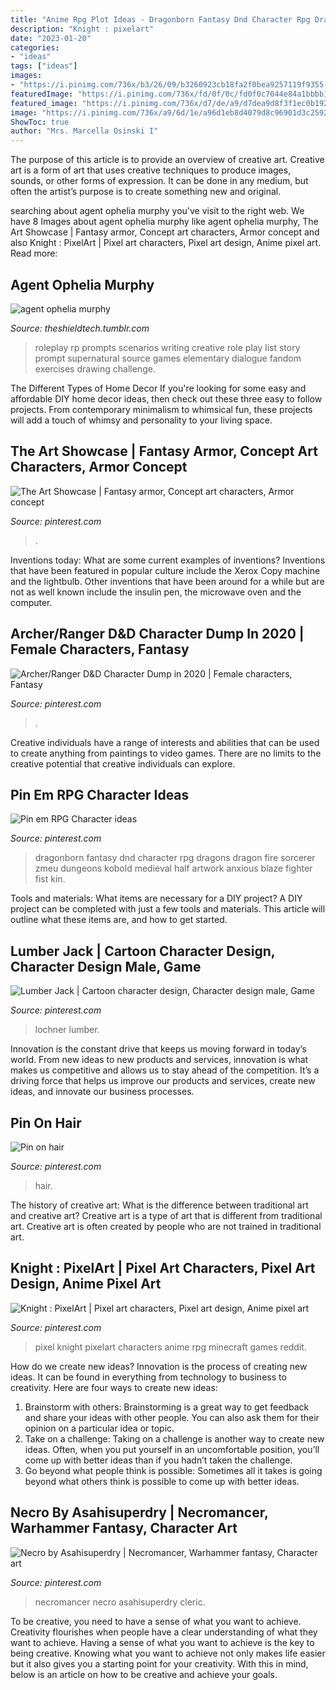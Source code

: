 ```yaml
---
title: "Anime Rpg Plot Ideas - Dragonborn Fantasy Dnd Character Rpg Dragons Dragon Fire Sorcerer Zmeu Dungeons Kobold Medieval Half Artwork Anxious Blaze Fighter Fist Kin"
description: "Knight : pixelart"
date: "2023-01-20"
categories:
- "ideas"
tags: ["ideas"]
images:
- "https://i.pinimg.com/736x/b3/26/09/b3260923cb18fa2f0bea9257119f9355--character-reference-character-design.jpg"
featuredImage: "https://i.pinimg.com/736x/fd/0f/0c/fd0f0c7044e84a1bbbb18329f2281309.jpg"
featured_image: "https://i.pinimg.com/736x/d7/de/a9/d7dea9d8f3f1ec0b19226d92403bece1.jpg"
image: "https://i.pinimg.com/736x/a9/6d/1e/a96d1eb8d4079d8c96901d3c2592201a.jpg"
ShowToc: true
author: "Mrs. Marcella Osinski I"
---
```



The purpose of this article is to provide an overview of creative art.
Creative art is a form of art that uses creative techniques to produce images, sounds, or other forms of expression. It can be done in any medium, but often the artist’s purpose is to create something new and original.

	

		
searching about agent ophelia murphy you've visit to the right web. We have 8 Images about agent ophelia murphy like agent ophelia murphy, The Art Showcase | Fantasy armor, Concept art characters, Armor concept and also Knight : PixelArt | Pixel art characters, Pixel art design, Anime pixel art. Read more:
		
    
## Agent Ophelia Murphy

<img loading=lazy src="http://40.media.tumblr.com/38ce80492afc1a51d877d056276dbe02/tumblr_mf96c1rAlg1s01xuso7_r1_400.png" onerror="this.onerror=null;this.src='https://tse4.mm.bing.net/th?id=OIP.IziOSVfC3GOLTT10ytbanAAAAA&amp;pid=15.1';" alt="agent ophelia murphy">

_Source: theshieldtech.tumblr.com_

>roleplay rp prompts scenarios writing creative role play list story prompt supernatural source games elementary dialogue fandom exercises drawing challenge. 

	

The Different Types of Home Decor
If you're looking for some easy and affordable DIY home decor ideas, then check out these three easy to follow projects. From contemporary minimalism to whimsical fun, these projects will add a touch of whimsy and personality to your living space.

    
## The Art Showcase | Fantasy Armor, Concept Art Characters, Armor Concept

<img loading=lazy src="https://i.pinimg.com/736x/fd/0f/0c/fd0f0c7044e84a1bbbb18329f2281309.jpg" onerror="this.onerror=null;this.src='https://tse2.mm.bing.net/th?id=OIP.M9nTgss0_ZtH5Z4NGe42UQHaKS&amp;pid=15.1';" alt="The Art Showcase | Fantasy armor, Concept art characters, Armor concept">

_Source: pinterest.com_

>. 

	

Inventions today: What are some current examples of inventions?
Inventions that have been featured in popular culture include the Xerox Copy machine and the lightbulb. Other inventions that have been around for a while but are not as well known include the insulin pen, the microwave oven and the computer.

    
## Archer/Ranger D&amp;D Character Dump In 2020 | Female Characters, Fantasy

<img loading=lazy src="https://i.pinimg.com/736x/40/d7/a5/40d7a57f742bf5e244222f30502f7a54.jpg" onerror="this.onerror=null;this.src='https://tse4.mm.bing.net/th?id=OIP.qBwAhAktdUchGPyg2AWOYgHaK9&amp;pid=15.1';" alt="Archer/Ranger D&amp;D Character Dump in 2020 | Female characters, Fantasy">

_Source: pinterest.com_

>. 

	

Creative individuals have a range of interests and abilities that can be used to create anything from paintings to video games. There are no limits to the creative potential that creative individuals can explore.

    
## Pin Em RPG Character Ideas

<img loading=lazy src="https://i.pinimg.com/736x/45/17/ba/4517baa825bf5701b744e3eaf178415d--dragonborn-dnd-dwarf-fortress.jpg" onerror="this.onerror=null;this.src='https://tse4.mm.bing.net/th?id=OIP.LZ4H_f64RyAYbbYSWZoVDAHaJ4&amp;pid=15.1';" alt="Pin em RPG Character ideas">

_Source: pinterest.com_

>dragonborn fantasy dnd character rpg dragons dragon fire sorcerer zmeu dungeons kobold medieval half artwork anxious blaze fighter fist kin. 

	

Tools and materials: What items are necessary for a DIY project?
A DIY project can be completed with just a few tools and materials. This article will outline what these items are, and how to get started.

    
## Lumber Jack | Cartoon Character Design, Character Design Male, Game

<img loading=lazy src="https://i.pinimg.com/736x/b3/26/09/b3260923cb18fa2f0bea9257119f9355--character-reference-character-design.jpg" onerror="this.onerror=null;this.src='https://tse4.mm.bing.net/th?id=OIP.stLsb5dTGfGpX2B1fkZCHgDREq&amp;pid=15.1';" alt="Lumber Jack | Cartoon character design, Character design male, Game">

_Source: pinterest.com_

>lochner lumber. 

	

Innovation is the constant drive that keeps us moving forward in today’s world. From new ideas to new products and services, innovation is what makes us competitive and allows us to stay ahead of the competition. It’s a driving force that helps us improve our products and services, create new ideas, and innovate our business processes.

    
## Pin On Hair

<img loading=lazy src="https://i.pinimg.com/736x/a9/6d/1e/a96d1eb8d4079d8c96901d3c2592201a.jpg" onerror="this.onerror=null;this.src='https://tse3.mm.bing.net/th?id=OIP.oGaw059ai0rVm55Hvgu7JgAAAA&amp;pid=15.1';" alt="Pin on hair">

_Source: pinterest.com_

>hair. 

	

The history of creative art: What is the difference between traditional art and creative art?
Creative art is a type of art that is different from traditional art. Creative art is often created by people who are not trained in traditional art.

    
## Knight : PixelArt | Pixel Art Characters, Pixel Art Design, Anime Pixel Art

<img loading=lazy src="https://i.pinimg.com/736x/45/36/00/453600095519f35a8d5db1c30177f524.jpg" onerror="this.onerror=null;this.src='https://tse4.mm.bing.net/th?id=OIP.M1YBmKJlz6CuYuI0k1wQigHaK_&amp;pid=15.1';" alt="Knight : PixelArt | Pixel art characters, Pixel art design, Anime pixel art">

_Source: pinterest.com_

>pixel knight pixelart characters anime rpg minecraft games reddit. 

	

How do we create new ideas?
Innovation is the process of creating new ideas. It can be found in everything from technology to business to creativity. Here are four ways to create new ideas:

1. Brainstorm with others: Brainstorming is a great way to get feedback and share your ideas with other people. You can also ask them for their opinion on a particular idea or topic.
2. Take on a challenge: Taking on a challenge is another way to create new ideas. Often, when you put yourself in an uncomfortable position, you’ll come up with better ideas than if you hadn’t taken the challenge.
3. Go beyond what people think is possible: Sometimes all it takes is going beyond what others think is possible to come up with better ideas.

    
## Necro By Asahisuperdry | Necromancer, Warhammer Fantasy, Character Art

<img loading=lazy src="https://i.pinimg.com/736x/d7/de/a9/d7dea9d8f3f1ec0b19226d92403bece1.jpg" onerror="this.onerror=null;this.src='https://tse3.mm.bing.net/th?id=OIP.XaUEqCBji4rIwgr4wJecswHaLh&amp;pid=15.1';" alt="Necro by Asahisuperdry | Necromancer, Warhammer fantasy, Character art">

_Source: pinterest.com_

>necromancer necro asahisuperdry cleric. 

	

To be creative, you need to have a sense of what you want to achieve.
Creativity flourishes when people have a clear understanding of what they want to achieve. Having a sense of what you want to achieve is the key to being creative. Knowing what you want to achieve not only makes life easier but it also gives you a starting point for your creativity. With this in mind, below is an article on how to be creative and achieve your goals.

